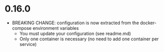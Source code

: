 # 0.16.0

* BREAKING CHANGE: configuration is now extracted from the docker-compose environment variables
     - You must update your configuration (see readme.md)
     - Only one container is necessary (no need to add one container per service)
  
